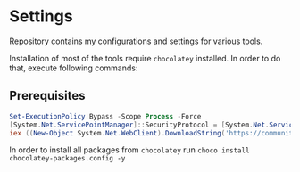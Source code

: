 # Settings

Repository contains my configurations and settings for various tools.

Installation of most of the tools require `chocolatey` installed. In order to do that, execute following commands:

## Prerequisites

```powershell
Set-ExecutionPolicy Bypass -Scope Process -Force
[System.Net.ServicePointManager]::SecurityProtocol = [System.Net.ServicePointManager]::SecurityProtocol -bor 3072
iex ((New-Object System.Net.WebClient).DownloadString('https://community.chocolatey.org/install.ps1'))
```

In order to install all packages from `chocolatey` run `choco install chocolatey-packages.config -y`
